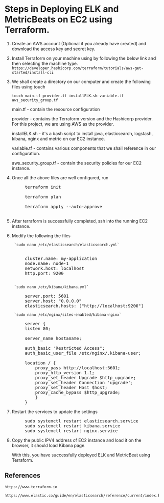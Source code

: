 # Steps in Deploying ELK and MetricBeats on EC2 using Terraform.

1. Create an AWS account (Optional if you already have created) and download the access key and secret key.

2. Install Terraform on your machine using by following the below link and then selecting the machine type.
    `https://developer.hashicorp.com/terraform/tutorials/aws-get-started/install-cli`

3. We shall create a directory on our computer and create the following files using touch

   `touch main.tf provider.tf installELK.sh variable.tf aws_security_group.tf`

    main.tf - contain the resource configuration

    provider - contains the Terraform version and the Hashicorp provider. For this project, we are using AWS as the provider.

    installELK.sh - it's a bash script to install java, elasticsearch, logstash, kibana, nginx and metric on our EC2 instance.

    variable.tf - contains various components that we shall reference in our configuration.

    aws_security_group.tf - contain the security policies for our EC2 instance.

4. Once all the above files are well configured, run 
    <pre>
        terraform init
    
        terraform plan
    
        terraform apply --auto-approve
    </pre>
5. After terraform is successfully completed, ssh into the running EC2 instance.

6. Modify the following the files

        `sudo nano /etc/elasticsearch/elasticsearch.yml`

   <pre>
       
        cluster.name: my-application
        node.name: node-1
        network.host: localhost
        http.port: 9200
       
   </pre>

        `sudo nano /etc/kibana/kibana.yml`

   <pre>
        server.port: 5601
        server.host: "0.0.0.0"
        elasticsearch.hosts: ["http://localhost:9200"]
   </pre>
   
        `sudo nano /etc/nginx/sites-enabled/kibana-nginx`
   
   <pre>
        server {
        listen 80;
     
        server_name hostaname;
     
        auth_basic "Restricted Access";
        auth_basic_user_file /etc/nginx/.kibana-user;
     
        location / {
            proxy_pass http://localhost:5601;
            proxy_http_version 1.1;
            proxy_set_header Upgrade $http_upgrade;
            proxy_set_header Connection 'upgrade';
            proxy_set_header Host $host;
            proxy_cache_bypass $http_upgrade;
            }
        }
   </pre>
8. Restart the services to update the settings
   <pre>
        sudo systemctl restart elasticsearch.service
        sudo systemctl restart kibana.service
        sudo systemctl restart nginx.service
   </pre>
9. Copy the public IPV4 address of EC2 instance and load it on the browser, it should load Kibana page.

   With this, you have successfully deployed ELK and MetricBeat using Terraform.
    
## References
    
    https://www.terraform.io
    
    https://www.elastic.co/guide/en/elasticsearch/reference/current/index.html

